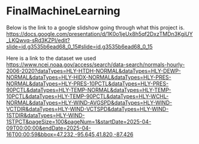 # FinalMachineLearning

Below is the link to a google slidshow going through what this project is. 
https://docs.google.com/presentation/d/1K0o1jeUx8h5qf2DxzTMDn3KgiUY_LKQwvq-sRd3KZPI/edit?slide=id.g3535b6ead68_0_15#slide=id.g3535b6ead68_0_15


Here is a link to the dataset we used
https://www.ncei.noaa.gov/access/search/data-search/normals-hourly-2006-2020?dataTypes=HLY-HTDH-NORMAL&dataTypes=HLY-DEWP-NORMAL&dataTypes=HLY-HIDX-NORMAL&dataTypes=HLY-PRES-NORMAL&dataTypes=HLY-PRES-10PCTL&dataTypes=HLY-PRES-90PCTL&dataTypes=HLY-TEMP-NORMAL&dataTypes=HLY-TEMP-10PCTL&dataTypes=HLY-TEMP-90PCTL&dataTypes=HLY-WCHL-NORMAL&dataTypes=HLY-WIND-AVGSPD&dataTypes=HLY-WIND-VCTDIR&dataTypes=HLY-WIND-VCTSPD&dataTypes=HLY-WIND-1STDIR&dataTypes=HLY-WIND-1STPCT&pageSize=100&pageNum=1&startDate=2025-04-09T00:00:00&endDate=2025-04-16T00:00:59&bbox=47.232,-95.645,41.820,-87.426 

